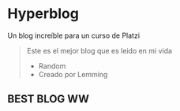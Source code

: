 # Hyperblog
Un blog increíble para un curso de Platzi
> Este es el mejor blog que es leido en mi vida
> * Random
> * Creado por Lemming

## BEST BLOG WW